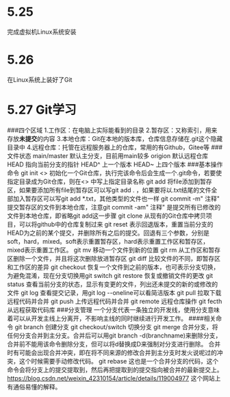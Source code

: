 # 5.25
完成虚拟机Linux系统安装
# 5.26
在Linux系统上装好了Git
# 5.27 Git学习
###四个区域
1.工作区：在电脑上实际能看到的目录
2.暂存区：又称索引，用来存放**未提交**的内容
3.本地仓库：Git在本地的版本库，仓库信息存储在.git这个隐藏目录中
4.远程仓库：托管在远程服务器上的仓库，常用的有Github，Gitee等
###文件状态
main/master  默认主分支，目前用main较多
origion  默认远程仓库
HEAD  指向当前分支的指针
HEAD^  上一个版本
HEAD~  上四个版本
###基本操作命令
git init <> 
初始化一个Git仓库，执行完该命令后会生成一个.git命令，若要使指定目录成为Git仓库，则在<>
中写上指定目录名称
git add <file>
将file添加到暂存区，如果要添加所有file到暂存区可以写git add . ，如果要将以.txt结尾的文件全部加入暂存区可以写git add *.txt，其他类型的文件也一样
git commit -m" 注释"
提交暂存区的文件到本地仓库，注意git commit -am" 注释" 是提交所有已修改的文件到本地仓库，即省略git add这一步骤
git clone
从现有的Git仓库中拷贝项目，可以将github中的仓库复制过来
git reset
表示回退版本，重置当前分支的HEAD为之前的某个提交，并删除所有之后的提交。回退有三个参数，分别是soft，hard，mixed。soft表示重置暂存区，hard表示重置工作区和暂存区，mixed表示重置工作区。
git mv <file> <new-file>
移动一个文件到新的位置
git rm <file>
从工作区和暂存区删除一个文件，并且将这次删除放进暂存区
git diff
比较文件的不同，即暂存区和工作区的差异
git checkout <file> <commit-id>
恢复一个文件到之前的版本，也可表示分支切换，为避免混淆，现在分支切换用git switch
git restore
恢复或撤销文件的更改
git status
查看当前分支的状态，显示有变更的文件，列出还未提交的新的或修改的文件
git log 
查看提交记录，用git log --oneline可以看简洁版本
git pull
拉取下载远程代码并合并
git push
上传远程代码并合并
git remote
远程仓库操作
git fecth
从远程获取代码库
###分支管理
一个分支代表一条独立的开发线，使用分支意味着可以从开发主线上分离开，不影响主线的同时继续进行开发工作。
####相关命令
git branch <branchname>
创建分支
git checkout/switch <branchname>
切换分支
git merge
合并分支，将任何分支合并到主分支。合并后可以用git branch -d(branchname)来删除分支，合并前不能用该命令删除分支，但可以将d替换成D来强制对分支进行删除。
合并时有可能会出现合并冲突，即在将不同来源的修改合并到主分支时发火说呢过的冲突，这个时候需要手动修改代码。
git rebase
这也是一个合并分支的代码，这个命令会将分支上的提交提取到，然后再把提取到的提交指向被合并的最新提交上。https://blog.csdn.net/weixin_42310154/article/details/119004977 这个网站上有通俗易懂的解释。



